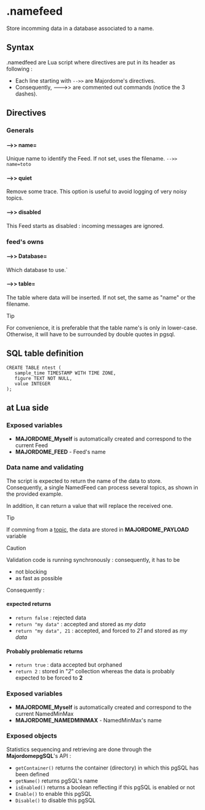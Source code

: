# .namefeed

Store incomming data in a database associated to a name.

## Syntax

.namedfeed are Lua script where directives are put in its header as following :
- Each line starting with `-->>` are Majordome's directives.
- Consequently, --->> are commented out commands (notice the 3 dashes).

## Directives

### Generals

#### -->> name=
Unique name to identify the Feed. If not set, uses the filename.
`-->> name=toto`
#### -->> quiet
Remove some trace. This option is useful to avoid logging of very noisy topics.

#### -->> disabled
This Feed starts as disabled : incoming messages are ignored.

### feed's owns
#### -->> Database=
Which database to use.`

#### -->> table=
The table where data will be inserted.
If not set, the same as "name" or the filename.

> [!TIP]
> For convenience, it is preferable that the table name's is only in lower-case. Otherwise, it will have
>  to be surrounded by double quotes in pgsql.

## SQL table definition

```
CREATE TABLE ntest (
   sample_time TIMESTAMP WITH TIME ZONE,
   figure TEXT NOT NULL,
   value INTEGER
);
```

## at Lua side

### Exposed variables

- **MAJORDOME_Myself** is automatically created and correspond to the current Feed
- **MAJORDOME_FEED** - Feed's name

### Data name and validating

The script is expected to return the name of the data to store.
Consequently, a single NamedFeed can process several topics, as shown in the provided example.

In addition, it can return a value that will replace the received one.

> [!TIP]  
> If comming from a [topic](topic.md), the data are stored in **MAJORDOME_PAYLOAD** variable

> [!CAUTION]
> Validation code is running synchronously : consequently, it has to be 
> * not blocking
> * as fast as possible

Consequently :
#### expected returns
- `return false` : rejected data
- `return "my data"` : accepted and stored as *my data*
- `return "my data", 21` : accepted, and forced to *21* and stored as *my data*

#### Probably problematic returns
- `return true` : data accepted but orphaned
- `return 2` : stored in "*2*" collection whereas the data is probably expected to be forced to **2**

### Exposed variables
- **MAJORDOME_Myself** is automatically created and correspond to the current NamedMinMax
- **MAJORDOME_NAMEDMINMAX** - NamedMinMax's name

### Exposed objects
Statistics sequencing and retrieving are done through the **MajordomepgSQL**'s API :
- `getContainer()` returns the container (directory) in which this pgSQL has been defined
- `getName()` returns pgSQL's name
- `isEnabled()` returns a boolean reflecting if this pgSQL is enabled or not
- `Enable()` to enable this pgSQL
- `Disable()` to disable this pgSQL 
